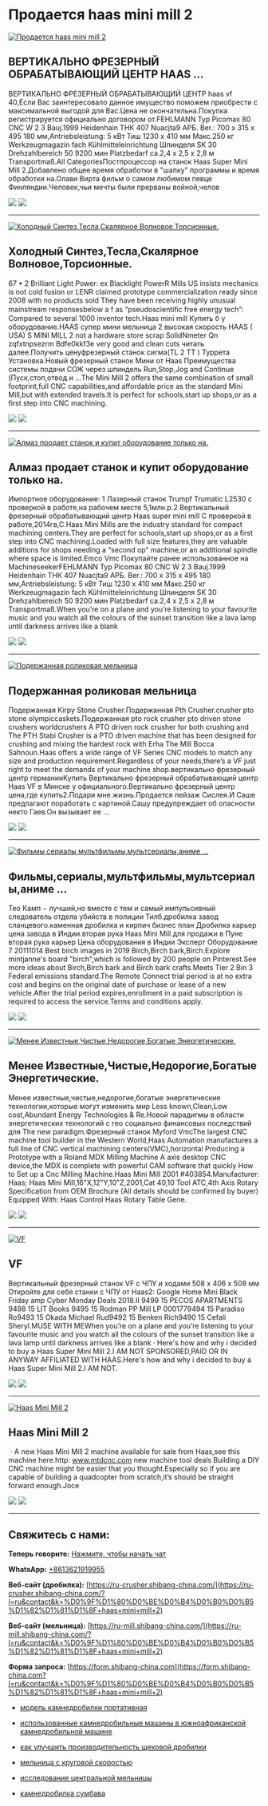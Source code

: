 # Продается haas mini mill 2

<a href="https://swt.shibang-china.com/?l=ru&img&k=%D0%9F%D1%80%D0%BE%D0%B4%D0%B0%D0%B5%D1%82%D1%81%D1%8F+haas+mini+mill+2" target="_blank">![Продается haas mini mill 2](http://static.shibang-china.com/all-800x300/1112.jpg)</a>

## ВЕРТИКАЛЬНО ФРЕЗЕРНЫЙ ОБРАБАТЫВАЮЩИЙ ЦЕНТР HAAS …
ВЕРТИКАЛЬНО ФРЕЗЕРНЫЙ ОБРАБАТЫВАЮЩИЙ ЦЕНТР haas vf 40,Если Вас заинтересовало данное имущество поможем приобрести с максимальной выгодой для Вас.Цена не окончательна.Покупка регистрируется официально договором от.FEHLMANN Typ Picomax 80 CNC W 2 3 Bauj.1999 Heidenhain ТНК 407 Nuacjta9 АРБ. Ber.: 700 x 315 x 495 180 мм,Antriebsleistung: 5 кВт Тиш 1230 x 410 мм Макс.250 кг Werkzeugmagazin fach K&#252;hlmitteleinrichtung Шпинделя SK 30 Drehzahlbereich 50 9200 мин Platzbedarf ca.2,4 x 2,5 x 2,8 м Transportma&#223;.All CategoriesПостпроцессор на станок Haas Super Mini Mill 2.Добавлено общее время обработки в &quot;шапку&quot; программы и время обработки на.Олави Вирта фильм о самом любимом певце Финляндии.Человек,чьи мечты были прерваны войной,челов


<a href="https://whatsapp.shibangsoft.com/WhatsApp.php" target="_blank" title="WhatsApp">![](http://static.shibang-china.com/icon/whatsapp.png)</a> <a href="https://swt.shibang-china.com/?l=ru&icon&k=%D0%9F%D1%80%D0%BE%D0%B4%D0%B0%D0%B5%D1%82%D1%81%D1%8F+haas+mini+mill+2" target="_blank">![](http://static.shibang-china.com/icon/chat-ru.png)</a>

---

<a href="https://swt.shibang-china.com/?l=ru&img&k=%D0%9F%D1%80%D0%BE%D0%B4%D0%B0%D0%B5%D1%82%D1%81%D1%8F+haas+mini+mill+2" target="_blank">![Холодный Синтез,Тесла,Скалярное Волновое,Торсионные.](http://static.shibang-china.com/all-800x300/379.jpg)</a>

## Холодный Синтез,Тесла,Скалярное Волновое,Торсионные.
67 • 2 Brilliant Light Power: ex Blacklight PowerR Mills US insists mechanics is not cold fusion or LENR claimed prototype commercialization ready since 2008 with no products sold They have been receiving highly unusual mainstream responsesbelow a f as “pseudoscientiﬁc free energy tech”: Compared to several 1000 inventor tech.Haas mini mill Купить б у оборудование.HAAS супер мини мельница 2 высокая скорость HAAS ( USA) S MINI MILL 2 not a hardware store scrap SolidNmeter Qn zqfxtnpsezrm Bdfe0kkf3e very good and clean cuts читать далее.Получить ценуфрезерный станок сигма(TL 2 TT ) Туррета Установка.Новый фрезерный станок Мини от Haas Преимущества системы подачи СОЖ через шпиндель Run,Stop,Jog and Continue (Пуск,стоп,отвод и …The Mini Mill 2 offers the same combination of small footprint,full CNC capabilities,and affordable price as the standard Mini Mill,but with extended travels.It is perfect for schools,start up shops,or as a first step into CNC machining.


<a href="https://whatsapp.shibangsoft.com/WhatsApp.php" target="_blank" title="WhatsApp">![](http://static.shibang-china.com/icon/whatsapp.png)</a> <a href="https://swt.shibang-china.com/?l=ru&icon&k=%D0%9F%D1%80%D0%BE%D0%B4%D0%B0%D0%B5%D1%82%D1%81%D1%8F+haas+mini+mill+2" target="_blank">![](http://static.shibang-china.com/icon/chat-ru.png)</a>

---

<a href="https://swt.shibang-china.com/?l=ru&img&k=%D0%9F%D1%80%D0%BE%D0%B4%D0%B0%D0%B5%D1%82%D1%81%D1%8F+haas+mini+mill+2" target="_blank">![Алмаз продает станок и купит оборудование только на.](http://static.shibang-china.com/all-800x300/414.jpg)</a>

## Алмаз продает станок и купит оборудование только на.
Импортное оборудование: 1 Лазерный станок Trumpf Trumatic L2530 с проверкой в работе,на рабочем месте 5,1млн.р.2 Вертикальный фрезерный обрабатывающий центр Haas super mini mill С проверкой в работе,2014гв,С.Haas Mini Mills are the industry standard for compact machining centers.They are perfect for schools,start up shops,or as a first step into CNC machining.Loaded with full size features,they are valuable additions for shops needing a “second op” machine,or an additional spindle where space is limited.Emco Vmc Покупайте ранее использованное на MachineseekerFEHLMANN Typ Picomax 80 CNC W 2 3 Bauj.1999 Heidenhain ТНК 407 Nuacjta9 АРБ. Ber.: 700 x 315 x 495 180 мм,Antriebsleistung: 5 кВт Тиш 1230 x 410 мм Макс.250 кг Werkzeugmagazin fach K&#252;hlmitteleinrichtung Шпинделя SK 30 Drehzahlbereich 50 9200 мин Platzbedarf ca.2,4 x 2,5 x 2,8 м Transportma&#223;.When you’re on a plane and you’re listening to your favourite music and you watch all the colours of the sunset transition like a lava lamp until darkness arrives like a blank


<a href="https://whatsapp.shibangsoft.com/WhatsApp.php" target="_blank" title="WhatsApp">![](http://static.shibang-china.com/icon/whatsapp.png)</a> <a href="https://swt.shibang-china.com/?l=ru&icon&k=%D0%9F%D1%80%D0%BE%D0%B4%D0%B0%D0%B5%D1%82%D1%81%D1%8F+haas+mini+mill+2" target="_blank">![](http://static.shibang-china.com/icon/chat-ru.png)</a>

---

<a href="https://swt.shibang-china.com/?l=ru&img&k=%D0%9F%D1%80%D0%BE%D0%B4%D0%B0%D0%B5%D1%82%D1%81%D1%8F+haas+mini+mill+2" target="_blank">![Подержанная роликовая мельница](http://static.shibang-china.com/all-800x300/1071.jpg)</a>

## Подержанная роликовая мельница
Подержанная Kirpy Stone Crusher.Подержанная Pth Crusher.crusher pto stone olympiccaskets.Подержанная pto rock crusher pto driven stone crushers worldcrushers A PTO driven rock crusher for both crushing and The PTH Stabi Crusher is a PTO driven machine that has been designed for crushing and mixing the hardest rock with Erha The Mill Bocca Sahnoun.Haas offers a wide range of VF Series CNC models to match any size and production requirement.Regardless of your needs,there’s a VF just right to meet the demands of your machine shop.вертикально фрезерный центр германииКупить Вертикально фрезерный обрабатывающий центр Haas VF в Минске у официального.Вертикально фрезерный центр цена,где купить2.Подари мне жизнь.Продается пейзаж Сислея.И Саше предлагают поработать с картиной.Сашу предупреждает об опасности некто Гаев.Он вызывает ее …


<a href="https://whatsapp.shibangsoft.com/WhatsApp.php" target="_blank" title="WhatsApp">![](http://static.shibang-china.com/icon/whatsapp.png)</a> <a href="https://swt.shibang-china.com/?l=ru&icon&k=%D0%9F%D1%80%D0%BE%D0%B4%D0%B0%D0%B5%D1%82%D1%81%D1%8F+haas+mini+mill+2" target="_blank">![](http://static.shibang-china.com/icon/chat-ru.png)</a>

---

<a href="https://swt.shibang-china.com/?l=ru&img&k=%D0%9F%D1%80%D0%BE%D0%B4%D0%B0%D0%B5%D1%82%D1%81%D1%8F+haas+mini+mill+2" target="_blank">![Фильмы,сериалы,мультфильмы,мультсериалы,аниме …](http://static.shibang-china.com/all-800x300/574.jpg)</a>

## Фильмы,сериалы,мультфильмы,мультсериалы,аниме …
Тео Камп − лучший,но вместе с тем и самый импульсивный следователь отдела убийств в полиции Тилб.дробилка завод сланцевого.каменная дробилка и кирпич бизнес план Дробилка карьер цена завода в Индии.вторая рука Haas Mini Mill для продажи в Пуне вторая рука карьер Цена оборудования в Индии Эксперт Оборудование 7 20111014 Best birch images in 2019 Birch,Birch bark,Birch.Explore mintjanne's board &quot;birch&quot;,which is followed by 200 people on Pinterest.See more ideas about Birch,Birch bark and Birch bark crafts.Meets Tier 2 Bin 3 Federal emissions standard.The Remote Connect trial period is at no extra cost and begins on the original date of purchase or lease of a new vehicle.After the trial period expires,enrollment in a paid subscription is required to access the service.Terms and conditions apply.


<a href="https://whatsapp.shibangsoft.com/WhatsApp.php" target="_blank" title="WhatsApp">![](http://static.shibang-china.com/icon/whatsapp.png)</a> <a href="https://swt.shibang-china.com/?l=ru&icon&k=%D0%9F%D1%80%D0%BE%D0%B4%D0%B0%D0%B5%D1%82%D1%81%D1%8F+haas+mini+mill+2" target="_blank">![](http://static.shibang-china.com/icon/chat-ru.png)</a>

---

<a href="https://swt.shibang-china.com/?l=ru&img&k=%D0%9F%D1%80%D0%BE%D0%B4%D0%B0%D0%B5%D1%82%D1%81%D1%8F+haas+mini+mill+2" target="_blank">![Менее Известные,Чистые,Недорогие,Богатые Энергетические.](http://static.shibang-china.com/all-800x300/208.jpg)</a>

## Менее Известные,Чистые,Недорогие,Богатые Энергетические.
Менее известные,чистые,недорогие,богатые энергетические технологии,которые могут изменить мир Less known,Clean,Low cost,Abundant Energy Technologies &amp; Re.Новой парадигмы в области энергетических технологий с гео социально финансовых последствий для The new paradigm.Фрезерный станок Myford VmcThe largest CNC machine tool builder in the Western World,Haas Automation manufactures a full line of CNC vertical machining centers(VMC),horizontal Producing a Prototype with a Roland MDX Milling Machine A axis desktop CNC device,the MDX is complete with powerful CAM software that quickly How to Set up a Cnc Milling Machine.Haas Mini Mill 2001 #403854.Manufacturer: Haas; Haas Mini Mill,16&quot;X,12&quot;Y,10&quot;Z,2001,Cat 40,10 Tool ATC,4th Axis Rotary Specification from OEM Brochure (All details should be confirmed by buyer) Equipped With: Haas Control Haas Rotary Table Gene.


<a href="https://whatsapp.shibangsoft.com/WhatsApp.php" target="_blank" title="WhatsApp">![](http://static.shibang-china.com/icon/whatsapp.png)</a> <a href="https://swt.shibang-china.com/?l=ru&icon&k=%D0%9F%D1%80%D0%BE%D0%B4%D0%B0%D0%B5%D1%82%D1%81%D1%8F+haas+mini+mill+2" target="_blank">![](http://static.shibang-china.com/icon/chat-ru.png)</a>

---

<a href="https://swt.shibang-china.com/?l=ru&img&k=%D0%9F%D1%80%D0%BE%D0%B4%D0%B0%D0%B5%D1%82%D1%81%D1%8F+haas+mini+mill+2" target="_blank">![VF](http://static.shibang-china.com/all-800x300/30.jpg)</a>

## VF
Вертикальный фрезерный станок VF с ЧПУ и ходами 508 x 406 x 508 мм Откройте для себя станки с ЧПУ от Haas2: Google Home Mini Black Friday amp Cyber Monday Deals 2018.II 9499 15 PECOS APARTMENTS 9498 15 LIT Books 9495 15 Rodman PP Mill LP 0001779494 15 Paradiso Ro9493 15 Okada Michael Rud9492 15 Benken Rich9490 15 Cefali Sheryl.MUSE WITH MEWhen you’re on a plane and you’re listening to your favourite music and you watch all the colours of the sunset transition like a lava lamp until darkness arrives like a blank&nbsp;&#0183;&#32;Here's how and why i decided to buy a Haas Super Mini Mill 2.I AM NOT SPONSORED,PAID OR IN ANYWAY AFFILIATED WITH HAAS.Here's how and why i decided to buy a Haas Super Mini Mill 2.I AM NOT.


<a href="https://whatsapp.shibangsoft.com/WhatsApp.php" target="_blank" title="WhatsApp">![](http://static.shibang-china.com/icon/whatsapp.png)</a> <a href="https://swt.shibang-china.com/?l=ru&icon&k=%D0%9F%D1%80%D0%BE%D0%B4%D0%B0%D0%B5%D1%82%D1%81%D1%8F+haas+mini+mill+2" target="_blank">![](http://static.shibang-china.com/icon/chat-ru.png)</a>

---

<a href="https://swt.shibang-china.com/?l=ru&img&k=%D0%9F%D1%80%D0%BE%D0%B4%D0%B0%D0%B5%D1%82%D1%81%D1%8F+haas+mini+mill+2" target="_blank">![Haas Mini Mill 2](http://static.shibang-china.com/all-800x300/88.jpg)</a>

## Haas Mini Mill 2
&nbsp;&#0183;&#32;A new Haas Mini Mill 2 machine available for sale from Haas,see this machine here.http: www.mtdcnc.com new machine tool deals Building a DIY CNC machine might be easier that you thought.Especially so if you are capable of building a quadcopter from scratch,it’s should be straight forward enough.Joce

<a href="https://whatsapp.shibangsoft.com/WhatsApp.php" target="_blank" title="WhatsApp">![](http://static.shibang-china.com/icon/whatsapp.png)</a> <a href="https://swt.shibang-china.com/?l=ru&icon&k=%D0%9F%D1%80%D0%BE%D0%B4%D0%B0%D0%B5%D1%82%D1%81%D1%8F+haas+mini+mill+2" target="_blank">![](http://static.shibang-china.com/icon/chat-ru.png)</a>

---
## Свяжитесь с нами:

**Теперь говорите:** [Нажмите, чтобы начать чат](https://swt.shibang-china.com?l=ru&contact&k=%D0%9F%D1%80%D0%BE%D0%B4%D0%B0%D0%B5%D1%82%D1%81%D1%8F+haas+mini+mill+2)

**WhatsApp:**  [+8613621919955](https://whatsapp.shibangsoft.com/WhatsApp.php)

**Веб-сайт (дробилка):** [https://ru-crusher.shibang-china.com/](https://ru-crusher.shibang-china.com/?l=ru&contact&k=%D0%9F%D1%80%D0%BE%D0%B4%D0%B0%D0%B5%D1%82%D1%81%D1%8F+haas+mini+mill+2)

**Веб-сайт (мельница):** [https://ru-mill.shibang-china.com/](https://ru-mill.shibang-china.com/?l=ru&contact&k=%D0%9F%D1%80%D0%BE%D0%B4%D0%B0%D0%B5%D1%82%D1%81%D1%8F+haas+mini+mill+2)

**Форма запроса:** [https://form.shibang-china.com](https://form.shibang-china.com?l=ru&contact&k=%D0%9F%D1%80%D0%BE%D0%B4%D0%B0%D0%B5%D1%82%D1%81%D1%8F+haas+mini+mill+2)

* [модель камнедробилки портативная](../135/%D0%BC%D0%BE%D0%B4%D0%B5%D0%BB%D1%8C%20%D0%BA%D0%B0%D0%BC%D0%BD%D0%B5%D0%B4%D1%80%D0%BE%D0%B1%D0%B8%D0%BB%D0%BA%D0%B8%20%D0%BF%D0%BE%D1%80%D1%82%D0%B0%D1%82%D0%B8%D0%B2%D0%BD%D0%B0%D1%8F.md)

* [использованные камнедробильные машины в южноафриканской камнедробильной машине](../131/%D0%B8%D1%81%D0%BF%D0%BE%D0%BB%D1%8C%D0%B7%D0%BE%D0%B2%D0%B0%D0%BD%D0%BD%D1%8B%D0%B5%20%D0%BA%D0%B0%D0%BC%D0%BD%D0%B5%D0%B4%D1%80%D0%BE%D0%B1%D0%B8%D0%BB%D1%8C%D0%BD%D1%8B%D0%B5%20%D0%BC%D0%B0%D1%88%D0%B8%D0%BD%D1%8B%20%D0%B2%20%D1%8E%D0%B6%D0%BD%D0%BE%D0%B0%D1%84%D1%80%D0%B8%D0%BA%D0%B0%D0%BD%D1%81%D0%BA%D0%BE%D0%B9%20%D0%BA%D0%B0%D0%BC%D0%BD%D0%B5%D0%B4%D1%80%D0%BE%D0%B1%D0%B8%D0%BB%D1%8C%D0%BD%D0%BE%D0%B9%20%D0%BC%D0%B0%D1%88%D0%B8%D0%BD%D0%B5.md)

* [как улучшить производительность щековой дробилки](../135/%D0%BA%D0%B0%D0%BA%20%D1%83%D0%BB%D1%83%D1%87%D1%88%D0%B8%D1%82%D1%8C%20%D0%BF%D1%80%D0%BE%D0%B8%D0%B7%D0%B2%D0%BE%D0%B4%D0%B8%D1%82%D0%B5%D0%BB%D1%8C%D0%BD%D0%BE%D1%81%D1%82%D1%8C%20%D1%89%D0%B5%D0%BA%D0%BE%D0%B2%D0%BE%D0%B9%20%D0%B4%D1%80%D0%BE%D0%B1%D0%B8%D0%BB%D0%BA%D0%B8.md)

* [мельница с круговой скоростью](../131/%D0%BC%D0%B5%D0%BB%D1%8C%D0%BD%D0%B8%D1%86%D0%B0%20%D1%81%20%D0%BA%D1%80%D1%83%D0%B3%D0%BE%D0%B2%D0%BE%D0%B9%20%D1%81%D0%BA%D0%BE%D1%80%D0%BE%D1%81%D1%82%D1%8C%D1%8E.md)

* [исследование центральной мельницы](../132/%D0%B8%D1%81%D1%81%D0%BB%D0%B5%D0%B4%D0%BE%D0%B2%D0%B0%D0%BD%D0%B8%D0%B5%20%D1%86%D0%B5%D0%BD%D1%82%D1%80%D0%B0%D0%BB%D1%8C%D0%BD%D0%BE%D0%B9%20%D0%BC%D0%B5%D0%BB%D1%8C%D0%BD%D0%B8%D1%86%D1%8B.md)

* [камнедробилка сумбава](../132/%D0%BA%D0%B0%D0%BC%D0%BD%D0%B5%D0%B4%D1%80%D0%BE%D0%B1%D0%B8%D0%BB%D0%BA%D0%B0%20%D1%81%D1%83%D0%BC%D0%B1%D0%B0%D0%B2%D0%B0.md)